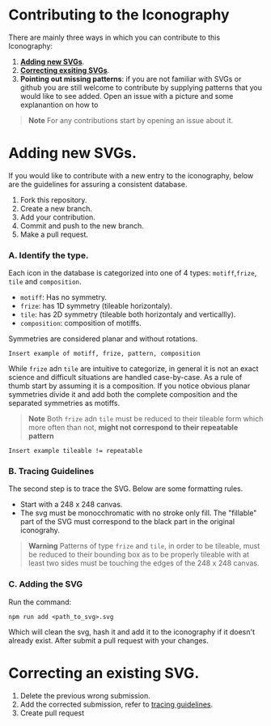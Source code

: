 # Contributing to the Iconography

There are mainly three ways in which you can contribute to this Iconography:

1. [**Adding new SVGs**](#adding-new-svgs).
2. [**Correcting exsiting SVGs**](#2-correcting-an-existing-svg).
3. **Pointing out missing patterns**: if you are not familiar with SVGs or github you are still welcome to contribute by supplying patterns that you would like to see added. Open an issue with a picture and some explanantion on how to

> **Note**
> For any contributions start by opening an issue about it.

# Adding new SVGs.

If you would like to contribute with a new entry to the iconography, below are the guidelines for assuring a consistent database.

1. Fork this repository.
2. Create a new branch.
3. Add your contribution.
4. Commit and push to the new branch.
5. Make a pull request.

### A. Identify the type.

Each icon in the database is categorized into one of 4 types: `motiff`,`frize`, `tile` and `composition`.

- `motiff`: Has no symmetry.
- `frize`: has 1D symmetry (tileable horizontaly).
- `tile`: has 2D symmetry (tileable both horizontaly and verticallly).
- `composition`: composition of motiffs.

Symmetries are considered planar and without rotations.

```
Insert example of motiff, frize, pattern, composition
```

While `frize` adn `tile` are intuitive to categorize, in general it is not an exact science and difficult situations are handled case-by-case. As a rule of thumb start by assuming it is a composition. If you notice obvious planar symmetries divide it and add both the complete composition and the separated symmetries as motiffs.

> **Note**
> Both `frize` adn `tile` must be reduced to their tileable form which more often than not, **might not correspond to their repeatable pattern**

```
Insert example tileable != repeatable
```

### B. Tracing Guidelines

The second step is to trace the SVG. Below are some formatting rules.

- Start with a 248 x 248 canvas.
- The svg must be monocchromatic with no stroke only fill. The "fillable" part of the SVG must correspond to the black part in the original iconograhy.

> **Warning**
> Patterns of type `frize` and `tile`, in order to be tileable, must be reduced to their bounding box as to be properly tileable with at least two sides must be touching the edges of the 248 x 248 canvas.

### C. Adding the SVG

Run the command:

```shell
npm run add <path_to_svg>.svg
```

Which will clean the svg, hash it and add it to the iconography if it doesn't already exist. After submit a pull request with your changes.

# Correcting an existing SVG.

1.  Delete the previous wrong submission.
2.  Add the corrected submission, refer to [tracing guidelines](#b-tracing-guidelines).
3.  Create pull request

<!--

# Iconography

```json
{
  "hash": "{svghash}",
  "complexity": 42,
  "type": "motiff | frize | tile | ensemble",
  "meta": {
    "location": "Street, City, Country",
    "photo_url": "Link to real world image"
  }
}
```
-->
